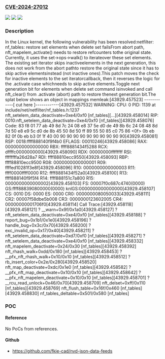 ### [CVE-2024-27012](https://cve.mitre.org/cgi-bin/cvename.cgi?name=CVE-2024-27012)
![](https://img.shields.io/static/v1?label=Product&message=Linux&color=blue)
![](https://img.shields.io/static/v1?label=Version&message=628bd3e49cba%3C%20164936b2fc88%20&color=brighgreen)
![](https://img.shields.io/static/v1?label=Vulnerability&message=n%2Fa&color=brighgreen)

### Description

In the Linux kernel, the following vulnerability has been resolved:netfilter: nf_tables: restore set elements when delete set failsFrom abort path, nft_mapelem_activate() needs to restore refcounters tothe original state. Currently, it uses the set->ops->walk() to iterateover these set elements. The existing set iterator skips inactiveelements in the next generation, this does not work from the abort pathto restore the original state since it has to skip active elementsinstead (not inactive ones).This patch moves the check for inactive elements to the set iteratorcallback, then it reverses the logic for the .activate case whichneeds to skip active elements.Toggle next generation bit for elements when delete set command isinvoked and call nft_clear() from .activate (abort) path to restore thenext generation bit.The splat below shows an object in mappings memleak:[43929.457523] ------------[ cut here ]------------[43929.457532] WARNING: CPU: 0 PID: 1139 at include/net/netfilter/nf_tables.h:1237 nft_setelem_data_deactivate+0xe4/0xf0 [nf_tables][...][43929.458014] RIP: 0010:nft_setelem_data_deactivate+0xe4/0xf0 [nf_tables][43929.458076] Code: 83 f8 01 77 ab 49 8d 7c 24 08 e8 37 5e d0 de 49 8b 6c 24 08 48 8d 7d 50 e8 e9 5c d0 de 8b 45 50 8d 50 ff 89 55 50 85 c0 75 86 <0f> 0b eb 82 0f 0b eb b3 0f 1f 40 00 90 90 90 90 90 90 90 90 90 90[43929.458081] RSP: 0018:ffff888140f9f4b0 EFLAGS: 00010246[43929.458086] RAX: 0000000000000000 RBX: ffff8881434f5288 RCX: dffffc0000000000[43929.458090] RDX: 00000000ffffffff RSI: ffffffffa26d28a7 RDI: ffff88810ecc9550[43929.458093] RBP: ffff88810ecc9500 R08: 0000000000000001 R09: ffffed10281f3e8f[43929.458096] R10: 0000000000000003 R11: ffff0000ffff0000 R12: ffff8881434f52a0[43929.458100] R13: ffff888140f9f5f4 R14: ffff888151c7a800 R15: 0000000000000002[43929.458103] FS:  00007f0c687c4740(0000) GS:ffff888390800000(0000) knlGS:0000000000000000[43929.458107] CS:  0010 DS: 0000 ES: 0000 CR0: 0000000080050033[43929.458111] CR2: 00007f58dbe5b008 CR3: 0000000123602005 CR4: 00000000001706f0[43929.458114] Call Trace:[43929.458118]  <TASK>[43929.458121]  ? __warn+0x9f/0x1a0[43929.458127]  ? nft_setelem_data_deactivate+0xe4/0xf0 [nf_tables][43929.458188]  ? report_bug+0x1b1/0x1e0[43929.458196]  ? handle_bug+0x3c/0x70[43929.458200]  ? exc_invalid_op+0x17/0x40[43929.458211]  ? nft_setelem_data_deactivate+0xd7/0xf0 [nf_tables][43929.458271]  ? nft_setelem_data_deactivate+0xe4/0xf0 [nf_tables][43929.458332]  nft_mapelem_deactivate+0x24/0x30 [nf_tables][43929.458392]  nft_rhash_walk+0xdd/0x180 [nf_tables][43929.458453]  ? __pfx_nft_rhash_walk+0x10/0x10 [nf_tables][43929.458512]  ? rb_insert_color+0x2e/0x280[43929.458520]  nft_map_deactivate+0xdc/0x1e0 [nf_tables][43929.458582]  ? __pfx_nft_map_deactivate+0x10/0x10 [nf_tables][43929.458642]  ? __pfx_nft_mapelem_deactivate+0x10/0x10 [nf_tables][43929.458701]  ? __rcu_read_unlock+0x46/0x70[43929.458709]  nft_delset+0xff/0x110 [nf_tables][43929.458769]  nft_flush_table+0x16f/0x460 [nf_tables][43929.458830]  nf_tables_deltable+0x501/0x580 [nf_tables]

### POC

#### Reference
No PoCs from references.

#### Github
- https://github.com/fkie-cad/nvd-json-data-feeds

